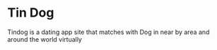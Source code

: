 <h1>Tin Dog </h1>
Tindog is a dating app site that matches with Dog in near by area and around the world virtually
